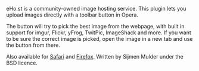eHo.st is a community-owned image hosting service. This plugin lets you upload images directly with a toolbar button in Opera.

The button will try to pick the best image from the webpage, with built in support for imgur, Flickr, yFrog, TwitPic, ImageShack and more. If you want to be sure the correct image is picked, open the image in a new tab and use the button from there.

Also available for [Safari](http://github.com/sjmulder/ehost-safari) and [Firefox](https://addons.mozilla.org/en-US/firefox/addon/ehost/). Written by Sijmen Mulder under the BSD licence.
